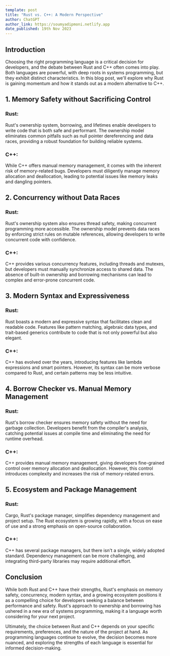 ```yaml
---
template: post
title: "Rust vs. C++: A Modern Perspective"
author: ChatGPT
author_link: https://soumyadipmoni.netlify.app
date_published: 19th Nov 2023
---
```


<!-- @format -->

## Introduction

Choosing the right programming language is a critical decision for developers, and the debate between Rust and C++ often comes into play. Both languages are powerful, with deep roots in systems programming, but they exhibit distinct characteristics. In this blog post, we'll explore why Rust is gaining momentum and how it stands out as a modern alternative to C++.

## 1. **Memory Safety without Sacrificing Control**

### Rust:
Rust's ownership system, borrowing, and lifetimes enable developers to write code that is both safe and performant. The ownership model eliminates common pitfalls such as null pointer dereferencing and data races, providing a robust foundation for building reliable systems.

### C++:
While C++ offers manual memory management, it comes with the inherent risk of memory-related bugs. Developers must diligently manage memory allocation and deallocation, leading to potential issues like memory leaks and dangling pointers.

## 2. **Concurrency without Data Races**

### Rust:
Rust's ownership system also ensures thread safety, making concurrent programming more accessible. The ownership model prevents data races by enforcing strict rules on mutable references, allowing developers to write concurrent code with confidence.

### C++:
C++ provides various concurrency features, including threads and mutexes, but developers must manually synchronize access to shared data. The absence of built-in ownership and borrowing mechanisms can lead to complex and error-prone concurrent code.

## 3. **Modern Syntax and Expressiveness**

### Rust:
Rust boasts a modern and expressive syntax that facilitates clean and readable code. Features like pattern matching, algebraic data types, and trait-based generics contribute to code that is not only powerful but also elegant.

### C++:
C++ has evolved over the years, introducing features like lambda expressions and smart pointers. However, its syntax can be more verbose compared to Rust, and certain patterns may be less intuitive.

## 4. **Borrow Checker vs. Manual Memory Management**

### Rust:
Rust's borrow checker ensures memory safety without the need for garbage collection. Developers benefit from the compiler's analysis, catching potential issues at compile time and eliminating the need for runtime overhead.

### C++:
C++ provides manual memory management, giving developers fine-grained control over memory allocation and deallocation. However, this control introduces complexity and increases the risk of memory-related errors.

## 5. **Ecosystem and Package Management**

### Rust:
Cargo, Rust's package manager, simplifies dependency management and project setup. The Rust ecosystem is growing rapidly, with a focus on ease of use and a strong emphasis on open-source collaboration.

### C++:
C++ has several package managers, but there isn't a single, widely adopted standard. Dependency management can be more challenging, and integrating third-party libraries may require additional effort.

## Conclusion

While both Rust and C++ have their strengths, Rust's emphasis on memory safety, concurrency, modern syntax, and a growing ecosystem positions it as a compelling choice for developers seeking a balance between performance and safety. Rust's approach to ownership and borrowing has ushered in a new era of systems programming, making it a language worth considering for your next project.

Ultimately, the choice between Rust and C++ depends on your specific requirements, preferences, and the nature of the project at hand. As programming languages continue to evolve, the decision becomes more nuanced, and exploring the strengths of each language is essential for informed decision-making.
